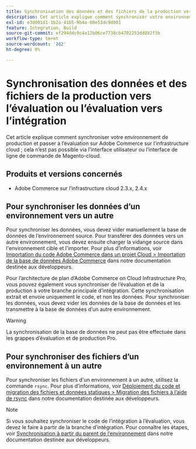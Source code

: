 ```yaml
---
title: Synchronisation des données et des fichiers de la production vers l’évaluation ou l’évaluation vers l’intégration
description: Cet article explique comment synchroniser votre environnement de production et passer à l’évaluation sur Adobe Commerce sur l’infrastructure cloud ; cela n’est pas possible.
exl-id: e3d001d1-1b2a-41b5-9b4a-00e53dc9d001
feature: Integration, Build
source-git-commit: ef294ddc9c4a12b06ce7738cb4702253dd892f3b
workflow-type: tm+mt
source-wordcount: '282'
ht-degree: 0%

---
```


# Synchronisation des données et des fichiers de la production vers l’évaluation ou l’évaluation vers l’intégration

Cet article explique comment synchroniser votre environnement de production et passer à l’évaluation sur Adobe Commerce sur l’infrastructure cloud ; cela n’est pas possible via l’interface utilisateur ou l’interface de ligne de commande de Magento-cloud.

## Produits et versions concernés

* Adobe Commerce sur l’infrastructure cloud 2.3.x, 2.4.x

## Pour synchroniser les données d’un environnement vers un autre

Pour synchroniser les données, vous devez vider manuellement la base de données de l’environnement source. Pour transférer des données vers un autre environnement, vous devez ensuite charger la vidange source dans l&#39;environnement cible et l&#39;importer. Pour plus d’informations, voir [Importation du code Adobe Commerce dans un projet Cloud > Importation de la base de données Adobe Commerce](https://devdocs.magento.com/cloud/setup/first-time-setup-import-import.html) dans notre documentation destinée aux développeurs.

Pour l’architecture de plan d’Adobe Commerce on Cloud Infrastructure Pro, vous pouvez également vous synchroniser de l’évaluation et de la production à votre branche principale d’intégration. Cette synchronisation extrait et envoie uniquement le code, et non les données. Pour synchroniser les données, vous devez vider les données de la base de données et les transmettre à la base de données d’un autre environnement.

>[!WARNING]
>
>La synchronisation de la base de données ne peut pas être effectuée dans les grappes d’évaluation et de production Pro.

## Pour synchroniser des fichiers d’un environnement à un autre

Pour synchroniser les fichiers d&#39;un environnement à un autre, utilisez la commande `rsync`. Pour plus d’informations, voir [Déploiement du code et migration des fichiers et données statiques > Migration des fichiers à l’aide de rsync](https://devdocs.magento.com/cloud/live/stage-prod-migrate.html#migrate-files-using-rsync) dans notre documentation destinée aux développeurs.

>[!NOTE]
>
>Si vous souhaitez synchroniser le code de l’intégration à l’évaluation, vous devez le faire à partir de la branche d’intégration. Pour connaître les étapes, voir [Synchronisation à partir du parent de l’environnement](/docs/commerce-cloud-service/user-guide/project/console-branches.html#sync-an-environment) dans notre documentation destinée aux développeurs.
